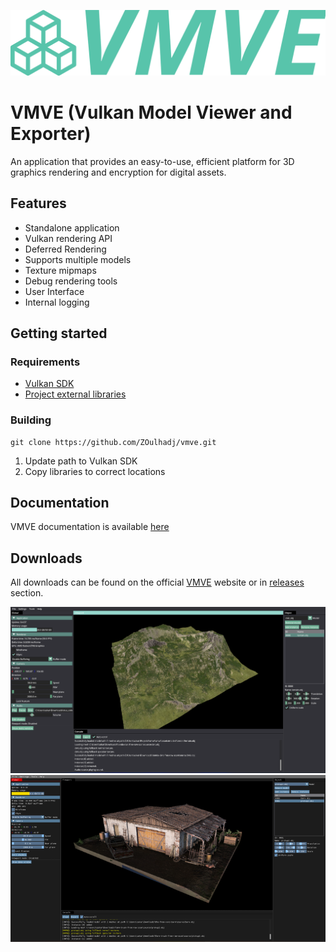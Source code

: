 ![logo](.git_assets/logo.svg)

# VMVE (Vulkan Model Viewer and Exporter)
An application that provides an easy-to-use, efficient platform for 3D graphics
rendering and encryption for digital assets.


## Features
* Standalone application
* Vulkan rendering API
* Deferred Rendering
* Supports multiple models
* Texture mipmaps
* Debug rendering tools
* User Interface
* Internal logging

## Getting started
### Requirements
- [Vulkan SDK](https://www.lunarg.com/vulkan-sdk/)
- [Project external libraries](https://google.com)



### Building
```
git clone https://github.com/ZOulhadj/vmve.git
```

1. Update path to Vulkan SDK
2. Copy libraries to correct locations

## Documentation
VMVE documentation is available [here](https://vmve-docs.rtfd.io)

## Downloads
All downloads can be found on the official [VMVE](https://zoulhadj.github.io/vmve_website/) website or in [releases](https://github.com/ZOulhadj/vmve/releases) section.

![overview_1](.git_assets/1.png)
![overview_2](.git_assets/2.png)

